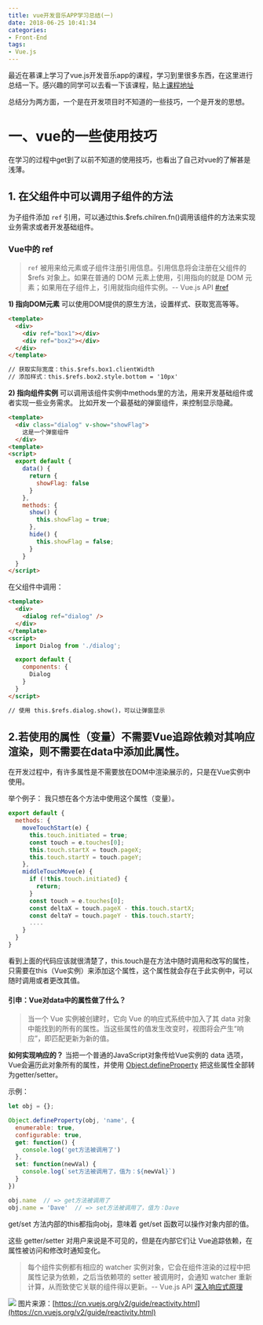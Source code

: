 ```yaml
---
title: vue开发音乐APP学习总结(一)
date: 2018-06-25 10:41:34
categories:
- Front-End
tags:
- Vue.js
---
```


最近在慕课上学习了vue.js开发音乐app的课程，学习到里很多东西，在这里进行总结一下。感兴趣的同学可以去看一下该课程，贴上[课程地址](https://coding.imooc.com/class/107.html)

总结分为两方面，一个是在开发项目时不知道的一些技巧，一个是开发的思想。

# 一、vue的一些使用技巧

在学习的过程中get到了以前不知道的使用技巧，也看出了自己对vue的了解甚是浅薄。

## 1. 在父组件中可以调用子组件的方法

为子组件添加 `ref` 引用，可以通过this.$refs.chilren.fn()调用该组件的方法来实现业务需求或者开发基础组件。

### Vue中的 ref
> `ref` 被用来给元素或子组件注册引用信息。引用信息将会注册在父组件的 $refs 对象上。如果在普通的 DOM 元素上使用，引用指向的就是 DOM 元素；如果用在子组件上，引用就指向组件实例。-- Vue.js API [#ref](https://cn.vuejs.org/v2/api/#ref)

<!-- more -->
**1) 指向DOM元素**
可以使用DOM提供的原生方法，设置样式、获取宽高等等。
```Html
<template>
  <div>
    <div ref="box1"></div>
    <div ref="box2"></div>
  </div>
</template>

// 获取实际宽度：this.$refs.box1.clientWidth
// 添加样式：this.$refs.box2.style.bottom = '10px'
```

**2) 指向组件实例**
可以调用该组件实例中methods里的方法，用来开发基础组件或者实现一些业务需求。
比如开发一个最基础的弹窗组件，来控制显示隐藏。
```Html
<template>
  <div class="dialog" v-show="showFlag">
    这是一个弹窗组件
  </div>
<template>
<script>
  export default {
    data() {
      return {
        showFlag: false
      }
    },
    methods: {
      show() {
        this.showFlag = true;
      },
      hide() {
        this.showFlag = false;
      }
    }
  }
</script>
```
在父组件中调用：
```Html
<template>
  <div>
    <dialog ref="dialog" />
  </div>
</template>
<script>
  import Dialog from './dialog';

  export default {
    components: {
      Dialog
    }
  }
</script>

// 使用 this.$refs.dialog.show()，可以让弹窗显示
```

## 2.若使用的属性（变量）不需要Vue追踪依赖对其响应渲染，则不需要在data中添加此属性。
在开发过程中，有许多属性是不需要放在DOM中渲染展示的，只是在Vue实例中使用。

举个例子：
我只想在各个方法中使用这个属性（变量）。
```Javascript
export default {
  methods: {
    moveTouchStart(e) {
      this.touch.initiated = true;
      const touch = e.touches[0];
      this.touch.startX = touch.pageX;
      this.touch.startY = touch.pageY;
    },
    middleTouchMove(e) {
      if (!this.touch.initiated) {
        return;
      }
      const touch = e.touches[0];
      const deltaX = touch.pageX - this.touch.startX;
      const deltaY = touch.pageY - this.touch.startY;
      ....
    }
  }
}
```
看到上面的代码应该就很清楚了，this.touch是在方法中随时调用和改写的属性，只需要在this（Vue实例）来添加这个属性，这个属性就会存在于此实例中，可以随时调用或者更改其值。

#### 引申：Vue对data中的属性做了什么？
> 当一个 Vue 实例被创建时，它向 Vue 的响应式系统中加入了其 data 对象中能找到的所有的属性。当这些属性的值发生改变时，视图将会产生“响应”，即匹配更新为新的值。

**如何实现响应的？**
当把一个普通的JavaScript对象传给Vue实例的 data 选项，Vue会遍历此对象所有的属性，并使用 [Object.defineProperty](https://developer.mozilla.org/en-US/docs/Web/JavaScript/Reference/Global_Objects/Object/defineProperty) 把这些属性全部转为getter/setter。

示例：
```Javascript
let obj = {};

Object.defineProperty(obj, 'name', {
  enumerable: true,
  configurable: true,
  get: function() {
    console.log('get方法被调用了')
  },
  set: function(newVal) {
    console.log(`set方法被调用了，值为：${newVal}`)
  }
})

obj.name  // => get方法被调用了
obj.name = 'Dave'  // => set方法被调用了，值为：Dave
```
get/set 方法内部的this都指向obj，意味着 get/set 函数可以操作对象内部的值。

这些 getter/setter 对用户来说是不可见的，但是在内部它们让 Vue追踪依赖，在属性被访问和修改时通知变化。

> 每个组件实例都有相应的 watcher 实例对象，它会在组件渲染的过程中把属性记录为依赖，之后当依赖项的 setter 被调用时，会通知 watcher 重新计算，从而致使它关联的组件得以更新。-- Vue.js API [深入响应式原理](https://cn.vuejs.org/v2/guide/reactivity.html)

![](/images/reactivity.png)
图片来源：[https://cn.vuejs.org/v2/guide/reactivity.html](https://cn.vuejs.org/v2/guide/reactivity.html)